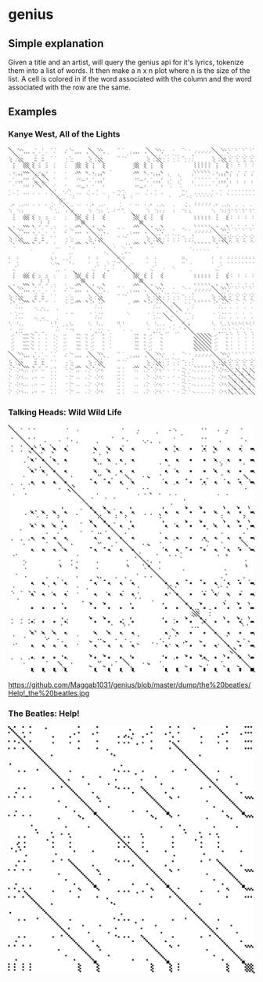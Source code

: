 # genius

## Simple explanation
Given a title and an artist, will query the genius api for it's lyrics, tokenize them into a list of words. It then make a n x n plot where n is the size of the list. A cell is colored in if the word associated with the column and the word associated with the row are the same.


## Examples
### Kanye West, All of the Lights
![image example](https://github.com/Maggab1031/genius/blob/master/dump/kanye%20west/All%20of%20the%20Lights_kanye%20west.jpg "Kanye West's All of the lights")




### Talking Heads: Wild Wild Life
![image example](https://github.com/Maggab1031/genius/blob/master/dump/talking%20heads/wild%20wild%20life_talking%20heads.jpg "Talking Heads: wild wild life")


https://github.com/Maggab1031/genius/blob/master/dump/the%20beatles/Help!_the%20beatles.jpg

### The Beatles: Help!
![image example](https://github.com/Maggab1031/genius/blob/master/dump/the%20beatles/Help!_the%20beatles.jpg "The Beatles: Help!")
